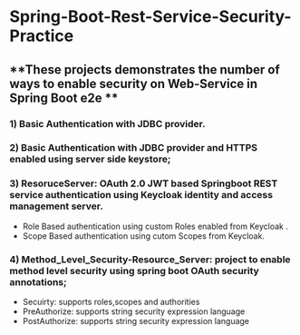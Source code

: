 # Spring-Boot-Rest-Service-Security-Practice

## **These projects demonstrates the number of ways to enable security on Web-Service in Spring Boot e2e **

### 1) Basic Authentication with JDBC provider.
### 2) Basic Authentication with JDBC provider and HTTPS enabled using server side keystore;
### 3) ResoruceServer: OAuth 2.0 JWT based Springboot REST service authentication using Keycloak identity and access management server.
* Role Based authentication using custom Roles enabled from Keycloak .
* Scope Based authentication using cutom Scopes from Keycloak.
### 4) Method_Level_Security-Resource_Server: project to enable method level security using spring boot OAuth security annotations;
* Secuirty: supports roles,scopes and authorities
* PreAuthorize: supports string security expression language
* PostAuthorize: supports string security expression language
